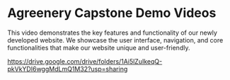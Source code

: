 # Agreenery Capstone Demo Videos

This video demonstrates the key features and functionality of our newly developed website. We showcase the user interface, navigation, and core functionalities that make our website unique and user-friendly.

https://drive.google.com/drive/folders/1Ai5lZuIkeqQ-pkVkYDI6wggMdLmQ1M32?usp=sharing

